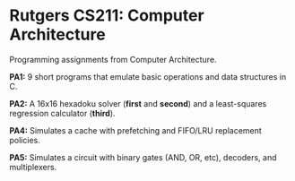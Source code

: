 # Rutgers CS211: Computer Architecture

Programming assignments from Computer Architecture.

<b>PA1:</b> 9 short programs that emulate basic operations and data structures in C.

<b>PA2:</b> A 16x16 hexadoku solver (<b>first</b> and <b>second</b>) and a least-squares regression calculator (<b>third</b>).

<b>PA4:</b> Simulates a cache with prefetching and FIFO/LRU replacement policies.

<b>PA5:</b> Simulates a circuit with binary gates (AND, OR, etc), decoders, and multiplexers.
